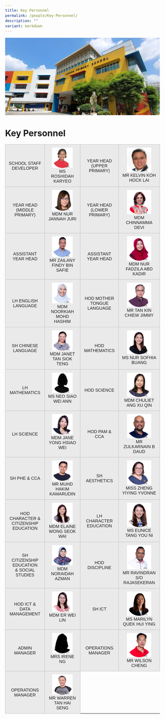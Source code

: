 ```yaml
---
title: Key Personnel
permalink: /people/Key-Personnel/
description: ""
variant: markdown
---
```

![](/images/JPS_School_Front_Banner.jpg)[](/images/Banner.png)

Key Personnel
=============

<style type="text/css">
.tg  {border-collapse:collapse;border-spacing:0;}
.tg td{border-color:black;border-style:solid;border-width:1px;font-family:Arial, sans-serif;font-size:14px;
  overflow:hidden;padding:10px 10px;word-break:normal;}
.tg th{border-color:black;border-style:solid;border-width:1px;font-family:Arial, sans-serif;font-size:14px;
  font-weight:normal;overflow:hidden;padding:10px 10px;word-break:normal;}
.tg .tg-sufc{background-color:#eaeaea;border-color:#c0c0c0;text-align:center;vertical-align:middle}
.tg .tg-qtzs{background-color:#eaeaea;border-color:#c0c0c0;text-align:center;vertical-align:top}
</style>
<table class="tg">

<tbody>
  <tr>
    <td class="tg-sufc">SCHOOL STAFF DEVELOPER</td>
    <td class="tg-qtzs"><img src="/images/Staff%20Photos/KPs/ms%20roshidah%20karyeo.jpg" style="width:70%"><br>MS ROSHIDAH KARYEO</td>
    <td class="tg-sufc">YEAR HEAD<br>(UPPER PRIMARY)</td>
    <td class="tg-qtzs"><img src="/images/Staff%20Photos/KPs/Kelvin_Koh_JPS.jpg" style="width:70%"><br>MR KELVIN KOH HOCK LAI</td>
  </tr>
  <tr>
		<td class="tg-sufc">YEAR HEAD<br>(MIDDLE PRIMARY)</td>
    <td class="tg-qtzs"><img src="/images/Staff%20Photos/KPs/Jannah_juri_website02.png" style="width:70%"><br>MDM NUR JANNAH JURI</td>
      <td class="tg-sufc">YEAR HEAD <br>(LOWER PRIMARY)</td>
    <td class="tg-qtzs"><img src="/images/Staff%20Photos/KPs/mdm chinnamma devi.jpg" style="width:70%"><br>MDM CHINNAMMA DEVI</td>
  </tr>
	<tr>
		<td class="tg-sufc">ASSISTANT<br> YEAR HEAD</td>
    <td class="tg-qtzs"><img src="/images/Staff%20Photos/KPs/mr zailany findy b safie.jpg" style="width:70%"><br>MR ZAILANY FINDY BIN SAFIE</td>
      <td class="tg-sufc">ASSISTANT<br> YEAR HEAD <br></td>
    <td class="tg-qtzs"><img src="/images/Staff%20Photos/KPs/mdm nur fadzila abd kadir.jpg" style="width:70%"><br>MDM NUR FADZILA ABD KADIR</td>
  </tr>
	<tr>
      <td class="tg-sufc">LH ENGLISH <br>LANGUAGE </td>
    <td class="tg-qtzs"><img src="/images/Staff%20Photos/KPs/mdm noorkiah mohd hashim.jpg" style="width:70%"><br>MDM NOORKIAH MOHD HASHIM</td>
			<td class="tg-sufc">HOD MOTHER TONGUE LANGUAGE</td>
    <td class="tg-qtzs"><img src="/images/Staff%20Photos/KPs/mr tan kin chiew jimmy.jpg" style="width:70%"><br>MR TAN KIN CHIEW JIMMY</td>
  </tr>
	<tr>
      <td class="tg-sufc">SH CHINESE LANGUAGE</td>
    <td class="tg-qtzs"><img src="/images/Staff%20Photos/KPs/mrs janet chua siok teng.jpg" style="width:70%"><br>MDM JANET TAN SIOK TENG</td>
		 <td class="tg-sufc">HOD MATHEMATICS</td>
    <td class="tg-qtzs"><img src="/images/Staff%20Photos/KPs/ms nur sofhia buang.jpg" style="width:70%"><br>MS NUR SOFHIA BUANG</td>
  </tr>
	<tr>
      <td class="tg-sufc">LH <br> MATHEMATICS</td>
    <td class="tg-qtzs"><img src="/images/Staff%20Photos/KPs/ms neo siao wei ann_v2.png" style="width:70%"><br>MS NEO SIAO WEI ANN</td>
    <td class="tg-sufc">HOD SCIENCE</td>
    <td class="tg-qtzs"><img src="/images/Staff%20Photos/KPs/mdm ang xu qin chuliet.jpg" style="width:70%"><br>MDM CHULIET ANG XU QIN</td>
  </tr>
	<tr>
      <td class="tg-sufc">LH SCIENCE</td>
    <td class="tg-qtzs"><img src="/images/Staff%20Photos/KPs/Jane_Yong.png" style="width:70%"><br>MDM JANE YONG HSIAO WEI<br></td>
		 <td class="tg-sufc">HOD PAM &amp; CCA</td>
    <td class="tg-qtzs"><img src="/images/Staff%20Photos/KPs/mr zulkarnain b daud.jpg" style="width:70%"><br>MR ZULKARNAIN B DAUD</td>
  </tr>
	<tr>
      <td class="tg-sufc">SH PHE &amp; CCA</td>
    <td class="tg-qtzs"><img src="/images/Staff%20Photos/KPs/mr muhd hakim kamarudin.jpg" style="width:70%"><br>MR MUHD HAKIM KAMARUDIN</td>
    	<td class="tg-sufc">SH AESTHETICS</td>
    <td class="tg-qtzs"><img src="/images/Staff%20Photos/KPs/miss zheng yiying.jpg" style="width:70%"><br>MISS ZHENG YIYING YVONNE</td>
  </tr>
	<tr>
      <td class="tg-sufc">HOD CHARACTER &amp; CITIZENSHIP EDUCATION</td>
    <td class="tg-qtzs"><img src="/images/Staff%20Photos/KPs/mdm elaine wong seok wai.jpg" style="width:70%"><br>MDM ELAINE WONG SEOK WAI</td>
			<td class="tg-sufc">LH CHARACTER EDUCATION</td>
    <td class="tg-qtzs"><img src="/images/Staff%20Photos/KPs/ms tang you ni eunice.jpg" style="width:70%"><br>MS EUNICE TANG YOU NI</td>
  </tr>
	<tr>
      <td class="tg-sufc">SH CITIZENSHIP EDUCATION<br> &amp; SOCIAL STUDIES</td>
    <td class="tg-qtzs"><img src="/images/Staff%20Photos/KPs/mdm noraidah azman.jpg" style="width:70%"><br>MDM NORAIDAH AZMAN</td>
    <td class="tg-sufc">HOD DISCIPLINE</td>
    <td class="tg-qtzs"><img src="/images/Staff%20Photos/KPs/mr ravindran so rajasekeran.jpg" style="width:70%"><br>MR RAVINDRAN S/O RAJASEKERAN</td>  
  </tr>
	<tr>
			<td class="tg-sufc">HOD ICT &amp; DATA MANAGEMENT</td>
    <td class="tg-qtzs"><img src="/images/Staff%20Photos/KPs/mdm er wei lin.jpg" style="width:70%"><br>MDM ER WEI LIN</td>
		 <td class="tg-sufc">SH ICT</td>
    <td class="tg-qtzs"><img src="/images/Staff%20Photos/KPs/Ms_Marilyn_Quek.png" style="width:70%"><br>MS MARILYN QUEK HUI YING</td>
  </tr>
	<tr>
	<td class="tg-sufc">ADMIN MANAGER</td>
    <td class="tg-qtzs"><img src="/images/Staff%20Photos/KPs/Ms_Irene_Ng_JPS.jpg" style="width:70%"><br>MRS IRENE NG</td>
	 <td class="tg-sufc">OPERATIONS MANAGER</td>
    <td class="tg-qtzs"><img src="/images/Staff%20Photos/KPs/Mr_Cheng_WIlson_JPS.jpg" style="width:70%"><br>MR WILSON CHENG</td></tr>
	<tr>
	<td class="tg-sufc">OPERATIONS MANAGER</td>
    <td class="tg-qtzs"><img src="/images/Staff%20Photos/KPs/MR_WARREN_TAN_HAI_SENG_OPERATIONS_MANAGER_2v2_1.png" style="width:70%"><br>MR WARREN TAN HAI SENG</td>
    </tr>
		</tbody>
</table>